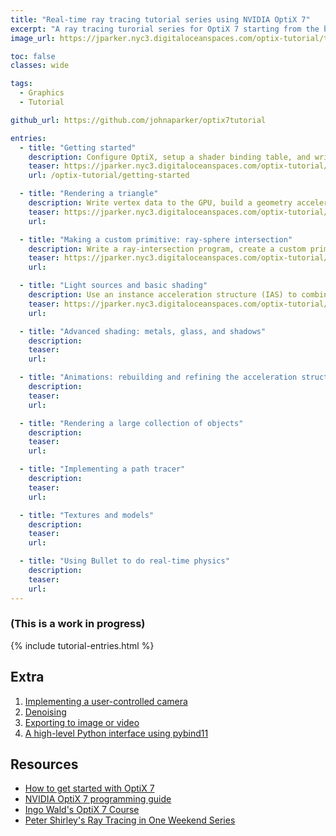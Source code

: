```yaml
---
title: "Real-time ray tracing tutorial series using NVIDIA OptiX 7"
excerpt: "A ray tracing turorial series for OptiX 7 starting from the basics and covering advanced topics from materials and real-time animation"
image_url: https://jparker.nyc3.digitaloceanspaces.com/optix-tutorial/teasers/optix_tutorial_triangle.png

toc: false
classes: wide

tags:
  - Graphics
  - Tutorial

github_url: https://github.com/johnaparker/optix7tutorial

entries:
  - title: "Getting started"
    description: Configure OptiX, setup a shader binding table, and write a ray-generation and ray-miss program to render a background gradient
    teaser: https://jparker.nyc3.digitaloceanspaces.com/optix-tutorial/teasers/optix_tutorial_getting_started.png
    url: /optix-tutorial/getting-started

  - title: "Rendering a triangle"
    description: Write vertex data to the GPU, build a geometry acceleration structure (GAS), and write a closest-hit program to render a single triangle
    teaser: https://jparker.nyc3.digitaloceanspaces.com/optix-tutorial/teasers/optix_tutorial_triangle.png
    url:

  - title: "Making a custom primitive: ray-sphere intersection"
    description: Write a ray-intersection program, create a custom primitive, and render a sphere using the intersection point and surface normal vector
    teaser: https://jparker.nyc3.digitaloceanspaces.com/optix-tutorial/teasers/optix_tutorial_sphere.png
    url:

  - title: "Light sources and basic shading"
    description: Use an instance acceleration structure (IAS) to combine triangle meshes and spheres to create a scene with ambient, diffuse and specular lighting
    teaser: https://jparker.nyc3.digitaloceanspaces.com/optix-tutorial/teasers/optix_tutorial_lights.png
    url:

  - title: "Advanced shading: metals, glass, and shadows"
    description: 
    teaser: 
    url:

  - title: "Animations: rebuilding and refining the acceleration structure"
    description: 
    teaser: 
    url:

  - title: "Rendering a large collection of objects"
    description: 
    teaser: 
    url:

  - title: "Implementing a path tracer"
    description: 
    teaser: 
    url:

  - title: "Textures and models"
    description: 
    teaser: 
    url:

  - title: "Using Bullet to do real-time physics"
    description: 
    teaser: 
    url:
---
```


### **(This is a work in progress)**
{% include tutorial-entries.html %}

## Extra
1. [Implementing a user-controlled camera]()
1. [Denoising]()
1. [Exporting to image or video]()
1. [A high-level Python interface using pybind11]()

## Resources
* [How to get started with OptiX 7](https://developer.nvidia.com/blog/how-to-get-started-with-optix-7/)
* [NVIDIA OptiX 7 programming guide](https://raytracing-docs.nvidia.com/optix7/guide/index.html#preface#)
* [Ingo Wald's OptiX 7 Course](https://github.com/ingowald/optix7course)
* [Peter Shirley's Ray Tracing in One Weekend Series](https://raytracing.github.io)
